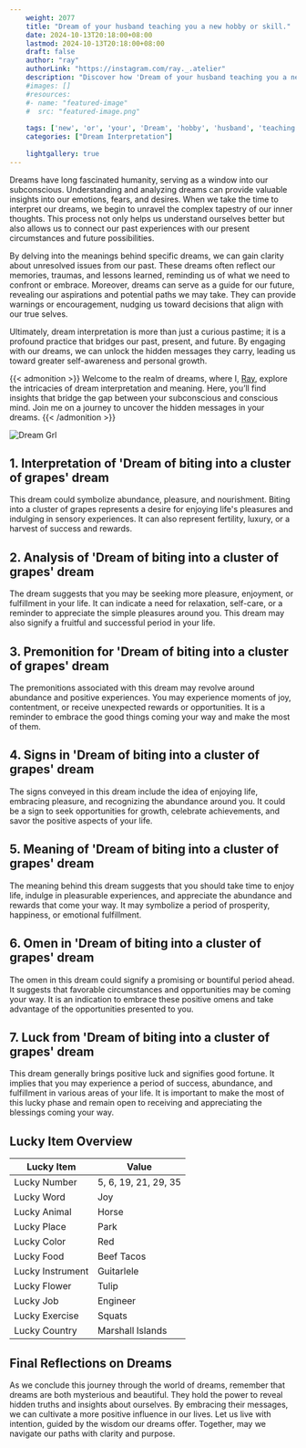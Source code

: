 ```yaml
---
    weight: 2077
    title: "Dream of your husband teaching you a new hobby or skill."  # Assuming 'title' column exists
    date: 2024-10-13T20:18:00+08:00
    lastmod: 2024-10-13T20:18:00+08:00
    draft: false
    author: "ray"
    authorLink: "https://instagram.com/ray._.atelier"
    description: "Discover how 'Dream of your husband teaching you a new hobby or skill.' can interpret your future and uncover its significant meanings in your life."
    #images: []
    #resources:
    #- name: "featured-image"
    #  src: "featured-image.png"
    
    tags: ['new', 'or', 'your', 'Dream', 'hobby', 'husband', 'teaching', 'a', 'skill.', 'of', 'you']
    categories: ["Dream Interpretation"]
    
    lightgallery: true
---
```

    
Dreams have long fascinated humanity, serving as a window into our subconscious. Understanding and analyzing dreams can provide valuable insights into our emotions, fears, and desires. When we take the time to interpret our dreams, we begin to unravel the complex tapestry of our inner thoughts. This process not only helps us understand ourselves better but also allows us to connect our past experiences with our present circumstances and future possibilities.

By delving into the meanings behind specific dreams, we can gain clarity about unresolved issues from our past. These dreams often reflect our memories, traumas, and lessons learned, reminding us of what we need to confront or embrace. Moreover, dreams can serve as a guide for our future, revealing our aspirations and potential paths we may take. They can provide warnings or encouragement, nudging us toward decisions that align with our true selves.

Ultimately, dream interpretation is more than just a curious pastime; it is a profound practice that bridges our past, present, and future. By engaging with our dreams, we can unlock the hidden messages they carry, leading us toward greater self-awareness and personal growth.

{{< admonition >}}
Welcome to the realm of dreams, where I, [Ray](https://instagram.com/ray._.atelier), explore the intricacies of dream interpretation and meaning. Here, you’ll find insights that bridge the gap between your subconscious and conscious mind. Join me on a journey to uncover the hidden messages in your dreams.
{{< /admonition >}}

![Dream Grl](https://cdn.pixabay.com/photo/2017/11/02/03/35/gothic-2910057_1280.jpg "Dream Grl")

## 1. Interpretation of 'Dream of biting into a cluster of grapes' dream

This dream could symbolize abundance, pleasure, and nourishment. Biting into a cluster of grapes represents a desire for enjoying life's pleasures and indulging in sensory experiences. It can also represent fertility, luxury, or a harvest of success and rewards.

## 2. Analysis of 'Dream of biting into a cluster of grapes' dream

The dream suggests that you may be seeking more pleasure, enjoyment, or fulfillment in your life. It can indicate a need for relaxation, self-care, or a reminder to appreciate the simple pleasures around you. This dream may also signify a fruitful and successful period in your life.

## 3. Premonition for 'Dream of biting into a cluster of grapes' dream

The premonitions associated with this dream may revolve around abundance and positive experiences. You may experience moments of joy, contentment, or receive unexpected rewards or opportunities. It is a reminder to embrace the good things coming your way and make the most of them.

## 4. Signs in 'Dream of biting into a cluster of grapes' dream

The signs conveyed in this dream include the idea of enjoying life, embracing pleasure, and recognizing the abundance around you. It could be a sign to seek opportunities for growth, celebrate achievements, and savor the positive aspects of your life.

## 5. Meaning of 'Dream of biting into a cluster of grapes' dream

The meaning behind this dream suggests that you should take time to enjoy life, indulge in pleasurable experiences, and appreciate the abundance and rewards that come your way. It may symbolize a period of prosperity, happiness, or emotional fulfillment.

## 6. Omen in 'Dream of biting into a cluster of grapes' dream

The omen in this dream could signify a promising or bountiful period ahead. It suggests that favorable circumstances and opportunities may be coming your way. It is an indication to embrace these positive omens and take advantage of the opportunities presented to you.

## 7. Luck from 'Dream of biting into a cluster of grapes' dream

This dream generally brings positive luck and signifies good fortune. It implies that you may experience a period of success, abundance, and fulfillment in various areas of your life. It is important to make the most of this lucky phase and remain open to receiving and appreciating the blessings coming your way.

## Lucky Item Overview
| Lucky Item          | Value              |
|---------------|--------------------|
| Lucky Number        | 5, 6, 19, 21, 29, 35  |
| Lucky Word          | Joy |
| Lucky Animal        | Horse |
| Lucky Place         | Park     |
| Lucky Color         | Red     |
| Lucky Food          | Beef Tacos      |
| Lucky Instrument    | Guitarlele |
| Lucky Flower        | Tulip    |
| Lucky Job           | Engineer       |
| Lucky Exercise      | Squats  |
| Lucky Country       | Marshall Islands    |


##  Final Reflections on Dreams

As we conclude this journey through the world of dreams, remember that dreams are both mysterious and beautiful. They hold the power to reveal hidden truths and insights about ourselves. By embracing their messages, we can cultivate a more positive influence in our lives. Let us live with intention, guided by the wisdom our dreams offer. Together, may we navigate our paths with clarity and purpose.

